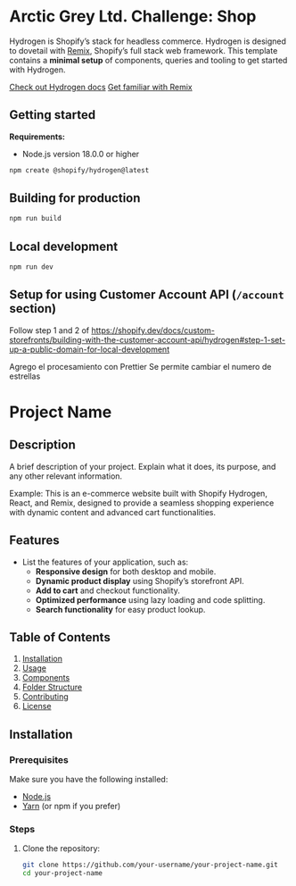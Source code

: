 # Arctic Grey Ltd. Challenge: Shop

Hydrogen is Shopify’s stack for headless commerce. Hydrogen is designed to dovetail with [Remix](https://remix.run/), Shopify’s full stack web framework. This template contains a **minimal setup** of components, queries and tooling to get started with Hydrogen.

[Check out Hydrogen docs](https://shopify.dev/custom-storefronts/hydrogen)
[Get familiar with Remix](https://remix.run/docs/en/v1)


## Getting started

**Requirements:**

- Node.js version 18.0.0 or higher

```bash
npm create @shopify/hydrogen@latest
```

## Building for production

```bash
npm run build
```

## Local development

```bash
npm run dev
```

## Setup for using Customer Account API (`/account` section)

Follow step 1 and 2 of <https://shopify.dev/docs/custom-storefronts/building-with-the-customer-account-api/hydrogen#step-1-set-up-a-public-domain-for-local-development>

Agrego el procesamiento con Prettier
Se permite cambiar el numero de estrellas


# Project Name

## Description

A brief description of your project. Explain what it does, its purpose, and any other relevant information. 

Example:
This is an e-commerce website built with Shopify Hydrogen, React, and Remix, designed to provide a seamless shopping experience with dynamic content and advanced cart functionalities.

## Features

- List the features of your application, such as:
  - **Responsive design** for both desktop and mobile.
  - **Dynamic product display** using Shopify’s storefront API.
  - **Add to cart** and checkout functionality.
  - **Optimized performance** using lazy loading and code splitting.
  - **Search functionality** for easy product lookup.
  
## Table of Contents

1. [Installation](#installation)
2. [Usage](#usage)
3. [Components](#components)
4. [Folder Structure](#folder-structure)
5. [Contributing](#contributing)
6. [License](#license)

## Installation

### Prerequisites

Make sure you have the following installed:
- [Node.js](https://nodejs.org/)
- [Yarn](https://yarnpkg.com/) (or npm if you prefer)

### Steps

1. Clone the repository:

   ```bash
   git clone https://github.com/your-username/your-project-name.git
   cd your-project-name